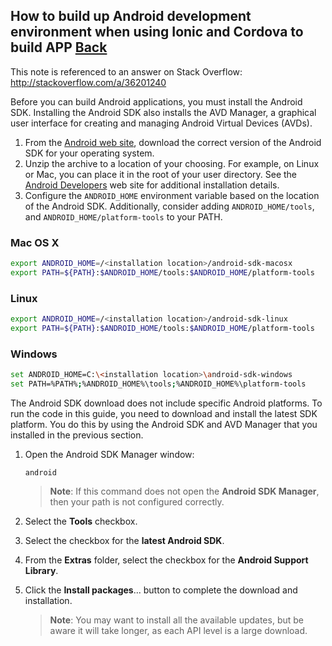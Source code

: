 ## How to build up Android development environment when using Ionic and Cordova to build APP [Back](./qa.md)

This note is referenced to an answer on Stack Overflow: http://stackoverflow.com/a/36201240

Before you can build Android applications, you must install the Android SDK. Installing the Android SDK also installs the AVD Manager, a graphical user interface for creating and managing Android Virtual Devices (AVDs).

1. From the [Android web site](http://developer.android.com/sdk/index.html), download the correct version of the Android SDK for your operating system.
2. Unzip the archive to a location of your choosing. For example, on Linux or Mac, you can place it in the root of your user directory. See the [Android Developers](http://developer.android.com/sdk/installing/index.html) web site for additional installation details.
3. Configure the `ANDROID_HOME` environment variable based on the location of the Android SDK. Additionally, consider adding `ANDROID_HOME/tools`, and `ANDROID_HOME/platform-tools` to your PATH.

### Mac OS X

```bash
export ANDROID_HOME=/<installation location>/android-sdk-macosx
export PATH=${PATH}:$ANDROID_HOME/tools:$ANDROID_HOME/platform-tools
```

### Linux

```bash
export ANDROID_HOME=/<installation location>/android-sdk-linux
export PATH=${PATH}:$ANDROID_HOME/tools:$ANDROID_HOME/platform-tools
```

### Windows

```bash
set ANDROID_HOME=C:\<installation location>\android-sdk-windows
set PATH=%PATH%;%ANDROID_HOME%\tools;%ANDROID_HOME%\platform-tools
```

The Android SDK download does not include specific Android platforms. To run the code in this guide, you need to download and install the latest SDK platform. You do this by using the Android SDK and AVD Manager that you installed in the previous section.

1. Open the Android SDK Manager window:
    ```
    android
    ```

    > **Note**: If this command does not open the **Android SDK Manager**, then your path is not configured correctly.
2. Select the **Tools** checkbox.
3. Select the checkbox for the **latest Android SDK**.
4. From the **Extras** folder, select the checkbox for the **Android Support Library**.
5. Click the **Install packages**... button to complete the download and installation.
    > **Note**: You may want to install all the available updates, but be aware it will take longer, as each API level is a large download.
